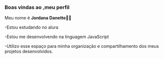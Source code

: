 ### Boas vindas ao ,meu perfil

Meu nome é **Jordana Danette**🍒💞

-Estou estudando no alura

-Estou me desenvolvendo na linguagem JavaScript

-Utilizo esse espaço para minha organização e compartilhamento dos meus projetos desenvolvidos.
